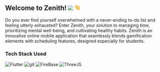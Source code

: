 <h2>Welcome to Zenith! <img src="https://emojis.slackmojis.com/emojis/images/1531849430/4246/blob-sunglasses.gif?1531849430" width="25px"/> <img src="https://raw.githubusercontent.com/ABSphreak/ABSphreak/master/gifs/Hi.gif" width="20px" /></h2>
<p>Do you ever find yourself overwhelmed with a never-ending to-do list and feeling utterly exhausted? Enter Zenith, your solution to managing time, prioritizing mental well-being, and cultivating healthy habits. Zenith is an innovative online mobile application that seamlessly blends gamification elements with scheduling features, designed especially for students.</p>
<h3>Tech Stack Used</h3>
<p>
  <img alt="Flutter" src="[https://img.shields.io/badge/-React-45b8d8?style=flat-square&logo=react&logoColor=white](https://res.cloudinary.com/nitishk72/image/upload/v1586796259/nstack_in/courses/flutter/flutter-banner.png)" />
  <img alt="git" src="https://img.shields.io/badge/-Git-F05032?style=flat-square&logo=git&logoColor=white" />
  <img alt="FireBase" src="[https://img.shields.io/badge/-MongoDB-13aa52?style=flat-square&logo=mongodb&logoColor=white](https://firebase.google.com/static/images/brand-guidelines/logo-standard.png)" />
  <img alt="ThreeJS" src="[https://img.shields.io/badge/-Nodejs-43853d?style=flat-square&logo=Node.js&logoColor=white](https://www.google.com/url?sa=i&url=https%3A%2F%2Fwww.slant.co%2Foptions%2F11348%2F~three-js-review&psig=AOvVaw33ZMugvo5ji1kVA0Pw08WL&ust=1694497764241000&source=images&cd=vfe&opi=89978449&ved=0CBAQjRxqFwoTCNCXjpzuoYEDFQAAAAAdAAAAABAK)https://www.google.com/url?sa=i&url=https%3A%2F%2Fwww.slant.co%2Foptions%2F11348%2F~three-js-review&psig=AOvVaw33ZMugvo5ji1kVA0Pw08WL&ust=1694497764241000&source=images&cd=vfe&opi=89978449&ved=0CBAQjRxqFwoTCNCXjpzuoYEDFQAAAAAdAAAAABAK" />
</p>
